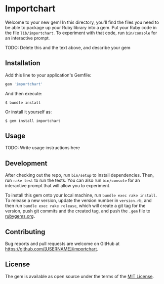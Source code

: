 # Importchart

Welcome to your new gem! In this directory, you'll find the files you need to be able to package up your Ruby library into a gem. Put your Ruby code in the file `lib/importchart`. To experiment with that code, run `bin/console` for an interactive prompt.

TODO: Delete this and the text above, and describe your gem

## Installation

Add this line to your application's Gemfile:

```ruby
gem 'importchart'
```

And then execute:

    $ bundle install

Or install it yourself as:

    $ gem install importchart

## Usage

TODO: Write usage instructions here

## Development

After checking out the repo, run `bin/setup` to install dependencies. Then, run `rake test` to run the tests. You can also run `bin/console` for an interactive prompt that will allow you to experiment.

To install this gem onto your local machine, run `bundle exec rake install`. To release a new version, update the version number in `version.rb`, and then run `bundle exec rake release`, which will create a git tag for the version, push git commits and the created tag, and push the `.gem` file to [rubygems.org](https://rubygems.org).

## Contributing

Bug reports and pull requests are welcome on GitHub at https://github.com/[USERNAME]/importchart.

## License

The gem is available as open source under the terms of the [MIT License](https://opensource.org/licenses/MIT).
